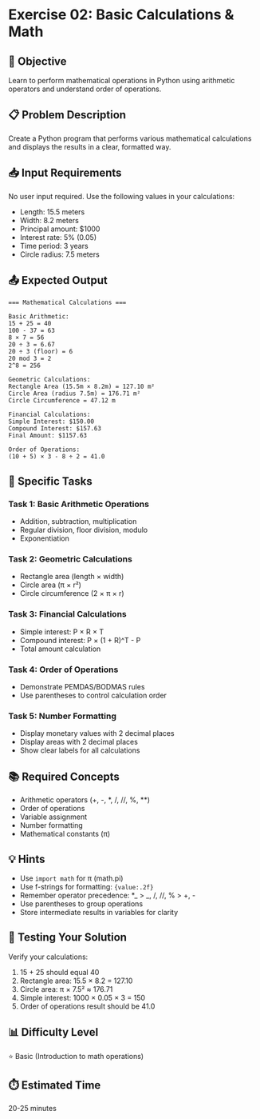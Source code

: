 # Exercise 02: Basic Calculations & Math

## 🎯 Objective

Learn to perform mathematical operations in Python using arithmetic operators and understand order of operations.

## 📋 Problem Description

Create a Python program that performs various mathematical calculations and displays the results in a clear, formatted way.

## 📥 Input Requirements

No user input required. Use the following values in your calculations:

- Length: 15.5 meters
- Width: 8.2 meters
- Principal amount: $1000
- Interest rate: 5% (0.05)
- Time period: 3 years
- Circle radius: 7.5 meters

## 📤 Expected Output

```
=== Mathematical Calculations ===

Basic Arithmetic:
15 + 25 = 40
100 - 37 = 63
8 × 7 = 56
20 ÷ 3 = 6.67
20 ÷ 3 (floor) = 6
20 mod 3 = 2
2^8 = 256

Geometric Calculations:
Rectangle Area (15.5m × 8.2m) = 127.10 m²
Circle Area (radius 7.5m) = 176.71 m²
Circle Circumference = 47.12 m

Financial Calculations:
Simple Interest: $150.00
Compound Interest: $157.63
Final Amount: $1157.63

Order of Operations:
(10 + 5) × 3 - 8 ÷ 2 = 41.0
```

## 🎯 Specific Tasks

### Task 1: Basic Arithmetic Operations

- Addition, subtraction, multiplication
- Regular division, floor division, modulo
- Exponentiation

### Task 2: Geometric Calculations

- Rectangle area (length × width)
- Circle area (π × r²)
- Circle circumference (2 × π × r)

### Task 3: Financial Calculations

- Simple interest: P × R × T
- Compound interest: P × (1 + R)^T - P
- Total amount calculation

### Task 4: Order of Operations

- Demonstrate PEMDAS/BODMAS rules
- Use parentheses to control calculation order

### Task 5: Number Formatting

- Display monetary values with 2 decimal places
- Display areas with 2 decimal places
- Show clear labels for all calculations

## 📚 Required Concepts

- Arithmetic operators (+, -, \*, /, //, %, \*\*)
- Order of operations
- Variable assignment
- Number formatting
- Mathematical constants (π)

## 💡 Hints

- Use `import math` for π (math.pi)
- Use f-strings for formatting: `{value:.2f}`
- Remember operator precedence: \*_ > _, /, //, % > +, -
- Use parentheses to group operations
- Store intermediate results in variables for clarity

## 🧪 Testing Your Solution

Verify your calculations:

1. 15 + 25 should equal 40
2. Rectangle area: 15.5 × 8.2 = 127.10
3. Circle area: π × 7.5² ≈ 176.71
4. Simple interest: 1000 × 0.05 × 3 = 150
5. Order of operations result should be 41.0

## 📊 Difficulty Level

⭐ Basic (Introduction to math operations)

## ⏱️ Estimated Time

20-25 minutes
